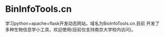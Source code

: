 # BinInfoTools.cn
学习python+apache+flask开发动态网站，域名为BioInfoTools.cn.目前 开发了多种生物信息学小工具，欢迎使用(目前仅支持南京大学校内访问)。
